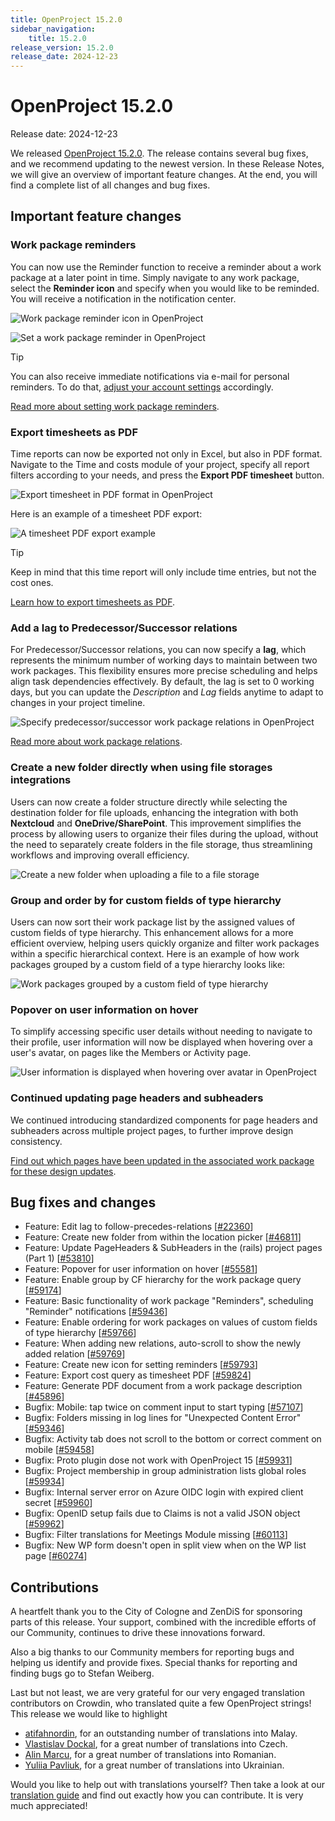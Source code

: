 ```yaml
---
title: OpenProject 15.2.0
sidebar_navigation:
    title: 15.2.0
release_version: 15.2.0
release_date: 2024-12-23
---
```


# OpenProject 15.2.0

Release date: 2024-12-23

We released [OpenProject 15.2.0](https://community.openproject.org/versions/2143). The release contains several bug fixes, and we recommend updating to the newest version.
In these Release Notes, we will give an overview of important feature changes. At the end, you will find a complete list of all changes and bug fixes.

## Important feature changes

### Work package reminders

You can now use the Reminder function to receive a reminder about a work package at a later point in time. Simply navigate to any work package, select the **Reminder icon** and specify when you would like to be reminded. You will receive a notification in the notification center. 

![Work package reminder icon in OpenProject](openproject_user_guide_wp_reminder_icon.png)

![Set a work package reminder in OpenProject](openproject_set_wp_reminders.png)

> [!TIP]
> You can also receive immediate notifications via e-mail for personal reminders. To do that, [adjust your account settings](../../user-guide/account-settings/#email-reminders) accordingly.

[Read more about setting work package reminders](../../user-guide/work-packages/edit-work-package/#work-package-reminders).

### Export timesheets as PDF

Time reports can now be exported not only in Excel, but also in PDF format. Navigate to the Time and costs module of your project, specify all report filters according to your needs, and press the **Export PDF timesheet** button. 

![Export timesheet in PDF format in OpenProject](openproject_user_timesheet_pdf_export.png)

Here is an example of a timesheet PDF export:

![A timesheet PDF export example](openproject_userguide_timesheet_pdf_export_file.png)

> [!TIP]
> Keep in mind that this time report will only include time entries, but not the cost ones.

[Learn how to export timesheets as PDF](../../user-guide/time-and-costs/reporting/#export-time-sheets).

### Add a lag to Predecessor/Successor relations

For Predecessor/Successor relations, you can now specify a **lag**, which represents the minimum number of working days to maintain between two work packages. This flexibility ensures more precise scheduling and helps align task dependencies effectively. By default, the lag is set to 0 working days, but you can update the *Description* and *Lag* fields anytime to adapt to changes in your project timeline.

![Specify predecessor/successor work package relations in OpenProject](openproject_user_guide_relations_tab_edit_lag.png)

[Read more about work package relations](../../user-guide/work-packages/work-package-relations-hierarchies).

### Create a new folder directly when using file storages integrations

Users can now create a folder structure directly while selecting the destination folder for file uploads, enhancing the integration with both **Nextcloud** and **OneDrive/SharePoint**. This improvement simplifies the process by allowing users to organize their files during the upload, without the need to separately create folders in the file storage, thus streamlining workflows and improving overall efficiency.

![Create a new folder when uploading a file to a file storage](openproject-file-storage-new-folder.png)

### Group and order by for custom fields of type hierarchy

Users can now sort their work package list by the assigned values of custom fields of type hierarchy. This enhancement allows for a more efficient overview, helping users quickly organize and filter work packages within a specific hierarchical context. Here is an example of how work packages grouped by a custom field of a type hierarchy looks like:

![Work packages grouped by a custom field of type hierarchy](openproject_cf_hierarchy_grouping.png)

### Popover on user information on hover

To simplify accessing specific user details without needing to navigate to their profile, user information will now be displayed when hovering over a user's avatar, on pages like the Members or Activity page.

![User information is displayed when hovering over avatar in OpenProject](openproject_avatar_hover.png)

### Continued updating page headers and subheaders

We continued introducing standardized components for page headers and subheaders across multiple project pages, to further improve design consistency. 

[Find out which pages have been updated in the associated work package for these design updates](https://community.openproject.org/projects/openproject/work_packages/53810).

## Bug fixes and changes

<!-- Warning: Anything within the below lines will be automatically removed by the release script -->
<!-- BEGIN AUTOMATED SECTION -->

- Feature: Edit lag to follow-precedes-relations \[[#22360](https://community.openproject.org/wp/22360)\]
- Feature: Create new folder from within the location picker \[[#46811](https://community.openproject.org/wp/46811)\]
- Feature: Update PageHeaders &amp; SubHeaders in the (rails) project pages (Part 1) \[[#53810](https://community.openproject.org/wp/53810)\]
- Feature: Popover for user information on hover \[[#55581](https://community.openproject.org/wp/55581)\]
- Feature: Enable group by CF hierarchy for the work package query \[[#59174](https://community.openproject.org/wp/59174)\]
- Feature: Basic functionality of work package &quot;Reminders&quot;, scheduling &quot;Reminder&quot; notifications \[[#59436](https://community.openproject.org/wp/59436)\]
- Feature: Enable ordering for work packages on values of custom fields of type hierarchy \[[#59766](https://community.openproject.org/wp/59766)\]
- Feature: When adding new relations, auto-scroll to show the newly added relation \[[#59769](https://community.openproject.org/wp/59769)\]
- Feature: Create new icon for setting reminders \[[#59793](https://community.openproject.org/wp/59793)\]
- Feature: Export cost query as timesheet PDF \[[#59824](https://community.openproject.org/wp/59824)\]
- Feature: Generate PDF document from a work package description  \[[#45896](https://community.openproject.org/wp/45896)\]
- Bugfix: Mobile: tap twice on comment input to start typing \[[#57107](https://community.openproject.org/wp/57107)\]
- Bugfix: Folders missing in log lines for &quot;Unexpected Content Error&quot; \[[#59346](https://community.openproject.org/wp/59346)\]
- Bugfix: Activity tab does not scroll to the bottom or correct comment on mobile \[[#59458](https://community.openproject.org/wp/59458)\]
- Bugfix: Proto plugin dose not work with OpenProject 15 \[[#59931](https://community.openproject.org/wp/59931)\]
- Bugfix: Project membership in group administration lists global roles \[[#59934](https://community.openproject.org/wp/59934)\]
- Bugfix: Internal server error on Azure OIDC login with expired client secret \[[#59960](https://community.openproject.org/wp/59960)\]
- Bugfix: OpenID setup fails due to Claims is not a valid JSON object \[[#59962](https://community.openproject.org/wp/59962)\]
- Bugfix: Filter translations for Meetings Module missing \[[#60113](https://community.openproject.org/wp/60113)\]
- Bugfix: New WP form doesn&#39;t open in split view when on the WP list page \[[#60274](https://community.openproject.org/wp/60274)\]

<!-- END AUTOMATED SECTION -->
<!-- Warning: Anything above this line will be automatically removed by the release script -->

## Contributions
A heartfelt thank you to the City of Cologne and ZenDiS for sponsoring parts of this release. Your support, combined with the incredible efforts of our Community, continues to drive these innovations forward.

Also a big thanks to our Community members for reporting bugs and helping us identify and provide fixes. Special thanks for reporting and finding bugs go to Stefan Weiberg.

Last but not least, we are very grateful for our very engaged translation contributors on Crowdin, who translated quite a few OpenProject strings! This release we would like to highlight
- [atifahnordin](https://crowdin.com/profile/atifahnordin), for an outstanding number of translations into Malay.
- [Vlastislav Dockal](https://crowdin.com/profile/vdockal), for a great number of translations into Czech.
- [Alin Marcu](https://crowdin.com/profile/deconfcom), for a great number of translations into Romanian.
- [Yuliia Pavliuk](https://crowdin.com/profile/pav.yulia), for a great number of translations into Ukrainian.

Would you like to help out with translations yourself? Then take a look at our [translation guide](../../contributions-guide/translate-openproject/) and find out exactly how you can contribute. It is very much appreciated!
